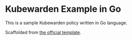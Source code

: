 # Kubewarden Example in Go

This is a sample Kubewarden policy written in Go language.

Scaffolded from [the official template](https://github.com/kubewarden/go-policy-template).
